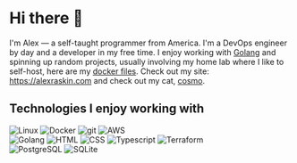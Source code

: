 # Hi there 👋

I'm Alex — a self-taught programmer from America. I'm a DevOps engineer by day and a developer in my free time. I enjoy working with [Golang](https://go.dev/) and spinning up random projects, usually involving my home lab where I like to self-host, here are my [docker files](https://github.com/alexraskin/docker). Check out my site: https://alexraskin.com and check out my cat, [cosmo](https://www.cosmothecat.net/). 

## Technologies I enjoy working with

<p>
  <img alt="Linux" src="https://img.shields.io/badge/-Linux-informational?style=for-the-badge&logo=linux&logoColor=white&color=FCC624" />
  <img alt="Docker" src="https://img.shields.io/badge/-Docker-informational?style=for-the-badge&logo=docker&logoColor=white&color=2496ED" />
  <img alt="git" src="https://img.shields.io/badge/-Git-informational?style=for-the-badge&logo=git&logoColor=white&color=F05032" />
  <img alt="AWS" src="https://img.shields.io/badge/-AWS-informational?style=for-the-badge&logo=amazonwebservices&logoColor=white&color=232F3E" />
  <br />

  <img alt="Golang" src="https://img.shields.io/badge/-Golang-informational?style=for-the-badge&logo=go&logoColor=white&color=00ADD8" />
  <img alt="HTML" src="https://img.shields.io/badge/-HTML-informational?style=for-the-badge&logo=html5&logoColor=white&color=E34F26" />
  <img alt="CSS" src="https://img.shields.io/badge/-CSS-informational?style=for-the-badge&logo=css3&logoColor=white&color=1572B6" />
  <img alt="Typescript" src="https://img.shields.io/badge/-Typescript-informational?style=for-the-badge&logo=typescript&logoColor=white&color=3178C6" />
  <img alt="Terraform" src="https://img.shields.io/badge/-Terraform-informational?style=for-the-badge&logo=terraform&logoColor=white&color=7B42BC" />
  <br />
  
  <img alt="PostgreSQL" src="https://img.shields.io/badge/-PostgreSQL-informational?style=for-the-badge&logo=postgresql&logoColor=white&color=4169E1" />
  <img alt="SQLite" src="https://img.shields.io/badge/-SQLite-informational?style=for-the-badge&logo=sqlite&logoColor=white&color=47A248" />
</p>
